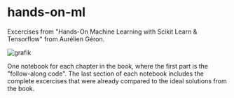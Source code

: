 # hands-on-ml
Excercises from "Hands-On Machine Learning with Scikit Learn &amp; Tensorflow" from Aurélien Géron.

![grafik](https://user-images.githubusercontent.com/56193448/204150659-b5d9a31f-07b5-497c-84ea-e0057c0cd30c.png)

One notebook for each chapter in the book, where the first part is the "follow-along code". The last section of each notebook includes
the complete excercises that were already compared to the ideal solutions from the book.
